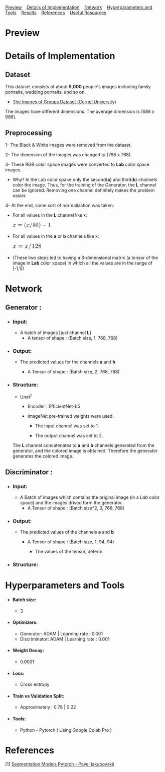 <ins>[Preview](#preview)</ins>&nbsp;&nbsp;&nbsp;
<ins>[Details of Implementation](#Details-of-Implementation)</ins>&nbsp;&nbsp;&nbsp;
<ins>[Network](#Network)</ins>&nbsp;&nbsp;&nbsp;
<ins>[Hyperparameters and Tools](#Hyperparameters-and-Tools)</ins>&nbsp;&nbsp;&nbsp;
<ins>[Results](#Results)</ins>&nbsp;&nbsp;&nbsp;
<ins>[References](#References)</ins>&nbsp;&nbsp;&nbsp;
<ins>[Useful Resources](#Useful-Resources)</ins>&nbsp;&nbsp;&nbsp;
# Preview

# Details of Implementation

## Dataset 

This dataset consists of about **5,000** people's images including family portraits, wedding portraits, and so on.
- [The Images of Groups Dataset (Cornel University)](http://chenlab.ece.cornell.edu/people/Andy/ImagesOfGroups.html)

The images have different dimensions. The average dimension is (688 x 688).

## Preprocessing
1- The Black & White images were removed from the dataset.

2- The dimension of the images was changed to (768 x 768).

3- These RGB color space images were converted to **Lab** color space images.
  
  - Why?
      In the Lab color space only the second(**a**) and third(**b**) channels color the image. Thus, for the training of the Generator, the **L** channel can be ignored. Removing      one channel definitely makes the problem easier.

4- At the end, some sort of normalization was taken:
 - For all values in the **L** channel like x:
 
      <img src="L_Normalization.png"  width='120' >
 
 -  For all values in the **a** or **b** channels like x:

      <img src="ab_Normalization.png"  width='90' >

 -  (These two steps led to having a 3-dimensional matrix (a tensor of the image in **Lab** color space) in which all the values are in the range of [-1,1])
 

# Network
## Generator : 

- ### Input:
  - A batch of images [just channel **L**]
    - A tensor of shape : (Batch size, 1, 768, 768) 
       
- ### Output:
  - The predicted values for the channels **a** and **b**
  
    - A Tensor of shape : (Batch size, 2, 768, 768)

- ### Structure:
  - Unet<sup>1</sup>

    - Encoder : EfficientNet-b5

    - ImageNet pre-trained weights were used.

      - The input channel was set to 1. 

      - The output channel was set to 2. 


  The **L** channel concatenates to **a** and **b** channels generated from the generator, and the colored image is obtained.  Therefore the generator generates the colored image.

## Discriminator : 

- ### Input:
  - A Batch of images which contains the original image (in a *Lab* color space) and the images drived form the generator.
    - A Tensor of shape : (Batch size*2, 3, 768, 768) 
   

- ### Output:
  - The predicted values of the channels **a** and **b**
  
    - A Tensor of shape : (Batch size, 1, 94, 94)
      
      - The values of the tensor, determ

- ### Structure:




# Hyperparameters and Tools
- #### Batch size: 
   - 3 
- #### Optimizers: 
   - Generator: ADAM | Learning rate : 0.001
   - Discriminator: ADAM | Learning rate : 0.001

- #### Weight Decay: 
   - 0.0001
- #### Loss: 
   - Cross entropy
- #### Train vs Validation Split: 
   - Approximately : 0.78 | 0.22  
- #### Tools: 
   - Python - Pytorch ( Using Google Colab Pro )

# References
[1] [Segmentation Models Pytorch - Pavel Iakubovskii](https://github.com/qubvel/segmentation_models.pytorch)

